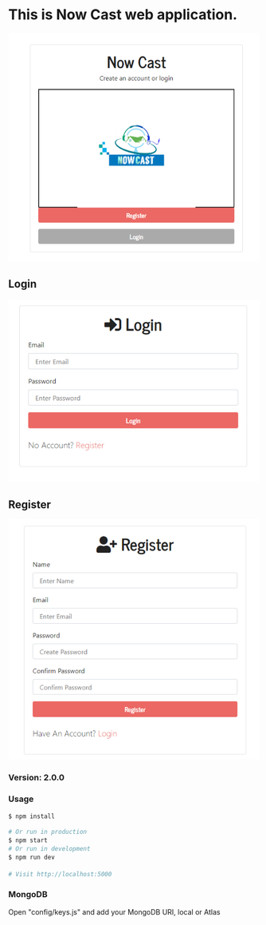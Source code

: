 

# This is Now Cast web application.
![](welcome.PNG)

## Login
![](login_page.PNG)

## Register
![](register.PNG)

### Version: 2.0.0

### Usage

```sh
$ npm install
```

```sh
# Or run in production
$ npm start
# Or run in development
$ npm run dev

# Visit http://localhost:5000
```

### MongoDB

Open "config/keys.js" and add your MongoDB URI, local or Atlas
